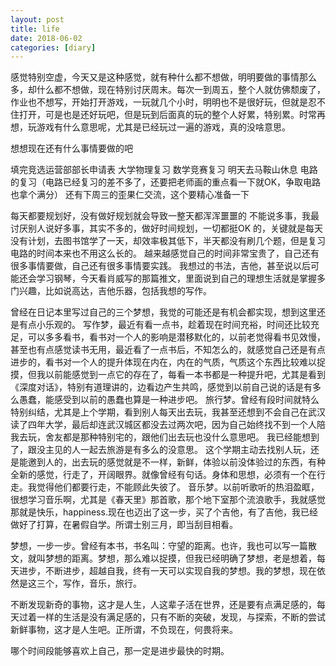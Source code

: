 ```yaml
---
layout: post
title: life
date: 2018-06-02
categories: [diary]
---
```


感觉特别空虚，今天又是这种感觉，就有种什么都不想做，明明要做的事情那么多，却什么都不想做，现在特别讨厌周末。每次一到周五，整个人就仿佛颓废了，作业也不想写，开始打开游戏，一玩就几个小时，明明也不是很好玩，但就是忍不住打开，可是也是还好玩吧，但是玩到后面真的玩的整个人好累，特别累。时常再想，玩游戏有什么意思呢，尤其是已经玩过一遍的游戏，真的没啥意思。

想想现在还有什么事情要做的吧

填完竞选运营部部长申请表
大学物理复习
数学竞赛复习
明天去马鞍山休息
电路的复习（电路已经复习的差不多了，还要把老师画的重点看一下就OK，争取电路也拿个满分）
还有下周三的歪果仁交流，这个要精心准备一下

每天都要规划好，没有做好规划就会导致一整天都浑浑噩噩的
不能说多事，我最讨厌别人说好多事，其实不多的，做好时间规划，一切都挺OK 的，关键就是每天没有计划，去图书馆学了一天，却效率极其低下，半天都没有刷几个题，但是复习电路的时间本来也不用这么长的。
越来越感觉自己的时间非常宝贵了，自己还有很多事情要做，自己还有很多事情要实践。
我想过的书法，吉他，甚至说以后可能还会学习钢琴，今天看肖威写的那篇推文，里面说到自己的理想生活就是掌握多门兴趣，比如说高达，吉他乐器，包括我想的写作。

曾经在日记本里写过自己的三个梦想，我觉的可能还是有机会都实现，想到这里还是有点小乐观的。
写作梦，最近有看一点书，趁着现在时间充裕，时间还比较充足，可以多多看书，看书对一个人的影响是潜移默化的，以前老觉得看书见效慢，甚至也有点感觉读书无用，最近看了一点书后，不知怎么的，就感觉自己还是有点进步的，看书对一个人的提升体现在内在，内在的气质，气质这个东西比较难以捉摸，但我以前能感觉到一点它的存在了，每看一本书都是一种提升吧，尤其是看到《深度对话》，特别有道理讲的，边看边产生共鸣，感觉到以前自己说的话是有多么愚蠢，能感受到以前的愚蠢也算是一种进步吧。
旅行梦。曾经有段时间就特么特别纠结，尤其是上个学期，看到别人每天出去玩，我甚至还想到不会自己在武汉读了四年大学，最后却连武汉城区都没去过两次吧，因为自己始终找不到一个人陪我去玩，舍友都是那种特别宅的，跟他们出去玩也没什么意思吧。
我已经能想到了，跟没主见的人一起去旅游是有多么的没意思。
这个学期主动去找别人玩，还是能邀到人的，出去玩的感觉就是不一样，新鲜，体验以前没体验过的东西，有种全新的感觉，行走了，开阔眼界。就像曾经有句话。身体和思想，必须有一个在行走。我觉得他们都要行走，不能顾此失彼了。
音乐梦。以前听歌听的热泪盈眶，很想学习音乐啊，尤其是《春天里》那首歌，那个地下室那个流浪歌手，我就感觉那就是快乐，happiness.现在也迈出了这一步，买了个吉他，有了吉他，我已经做好了打算，在暑假自学。所谓士别三月，即当刮目相看。

梦想，一步一步。曾经有本书，书名叫：守望的距离。也许，我也可以写一篇散文，就叫梦想的距离。梦想，那么难以捉摸，但我已经明确了梦想，老是想着，每天进步，不断进步，超越自我，终有一天可以实现自我的梦想。我的梦想，现在依然是这三个，写作，音乐，旅行。

不断发现新奇的事物，这才是人生，人这辈子活在世界，还是要有点满足感的，每天过着一样的生活是没有满足感的，只有不断的突破，发现，与探索，不断的尝试新鲜事物，这才是人生吧。正所谓，不负现在，何畏将来。

哪个时间段能够喜欢上自己，那一定是进步最快的时期。

